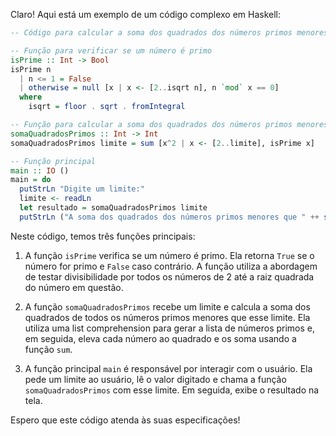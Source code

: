 Claro! Aqui está um exemplo de um código complexo em Haskell:

```haskell
-- Código para calcular a soma dos quadrados dos números primos menores que um valor limite

-- Função para verificar se um número é primo
isPrime :: Int -> Bool
isPrime n
  | n <= 1 = False
  | otherwise = null [x | x <- [2..isqrt n], n `mod` x == 0]
  where
    isqrt = floor . sqrt . fromIntegral

-- Função para calcular a soma dos quadrados dos números primos menores que um limite
somaQuadradosPrimos :: Int -> Int
somaQuadradosPrimos limite = sum [x^2 | x <- [2..limite], isPrime x]

-- Função principal
main :: IO ()
main = do
  putStrLn "Digite um limite:"
  limite <- readLn
  let resultado = somaQuadradosPrimos limite
  putStrLn ("A soma dos quadrados dos números primos menores que " ++ show limite ++ " é: " ++ show resultado)
```

Neste código, temos três funções principais:

1. A função `isPrime` verifica se um número é primo. Ela retorna `True` se o número for primo e `False` caso contrário. A função utiliza a abordagem de testar divisibilidade por todos os números de 2 até a raiz quadrada do número em questão.

2. A função `somaQuadradosPrimos` recebe um limite e calcula a soma dos quadrados de todos os números primos menores que esse limite. Ela utiliza uma list comprehension para gerar a lista de números primos e, em seguida, eleva cada número ao quadrado e os soma usando a função `sum`.

3. A função principal `main` é responsável por interagir com o usuário. Ela pede um limite ao usuário, lê o valor digitado e chama a função `somaQuadradosPrimos` com esse limite. Em seguida, exibe o resultado na tela.

Espero que este código atenda às suas especificações!